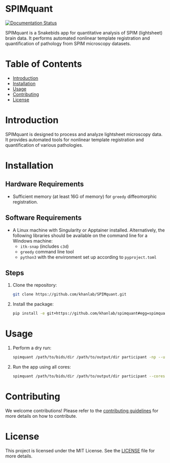 # SPIMquant

[![Documentation Status](https://readthedocs.org/projects/spimquant/badge/?version=latest)](https://spimquant.readthedocs.io/en/latest/?badge=latest)

SPIMquant is a Snakebids app for quantitative analysis of SPIM (lightsheet) brain data. It performs automated nonlinear template registration and quantification of pathology from SPIM microscopy datasets.

# Table of Contents
 - [Introduction](#introduction)
 - [Installation](#installation)
 - [Usage](#usage)
 - [Contributing](#contributing)
 - [License](#license)

# Introduction
 SPIMquant is designed to process and analyze lightsheet microscopy data. It provides automated tools for nonlinear template registration and quantification of various pathologies.

# Installation

## Hardware Requirements
 - Sufficient memory (at least 16G of memory) for `greedy` diffeomorphic registration.

## Software Requirements
 - A Linux machine with Singularity or Apptainer installed. Alternatively, the following libraries should be available on the command line for a Windows machine:
   - `itk-snap` (includes `c3d`)
   - `greedy` command line tool
   - `python3` with the environment set up according to `pyproject.toml`

## Steps
 1. Clone the repository:
    ```bash
    git clone https://github.com/khanlab/SPIMquant.git
    ```
 2. Install the package:
    ```bash
    pip install -e git+https://github.com/khanlab/spimquant#egg=spimquant
    ```

# Usage
 1. Perform a dry run:
    ```bash
    spimquant /path/to/bids/dir /path/to/output/dir participant -np --use-apptainer
    ```
 2. Run the app using all cores:
    ```bash
    spimquant /path/to/bids/dir /path/to/output/dir participant --cores all --use-apptainer
    ```

# Contributing
 We welcome contributions! Please refer to the [contributing guidelines](CONTRIBUTING.md) for more details on how to contribute.

# License
 This project is licensed under the MIT License. See the [LICENSE](LICENSE) file for more details.
